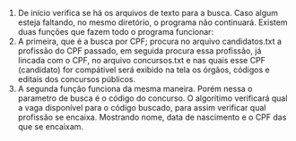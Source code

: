 1. De início verifica se há os arquivos de texto para a busca. Caso algum esteja faltando, no mesmo diretório, o programa não continuará.
Existem duas funções que fazem todo o programa funcionar:
2. A primeira, que é a busca por CPF; procura no arquivo candidatos.txt a profissão do CPF passado, em seguida procura essa profissão, já lincada com o CPF, no arquivo concursos.txt e nas quais esse CPF (candidato) for compátivel será exibido na tela os órgãos, códigos e editais dos concursos públicos.
3. A segunda função funciona da mesma maneira. Porém nessa o parametro de busca é o código do concurso. O algorítimo verificará qual a vaga disponível para o código buscado, para assim verificar qual profissão se encaixa. Mostrando nome, data de nascimento e o CPF das que se encaixam.
